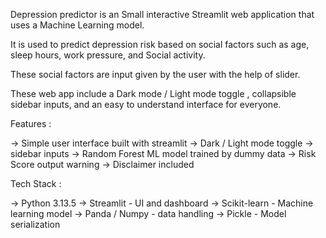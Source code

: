 Depression predictor is an Small interactive Streamlit web application that uses a Machine Learning model.

It is used to predict depression risk based on social factors such as age, sleep hours, work pressure, and Social activity.

These social factors are input given by the user with the help of slider.

These web app include a Dark mode / Light mode toggle , collapsible sidebar inputs, and an easy to understand interface for everyone.

Features : 

-> Simple user interface built with streamlit
-> Dark / Light mode toggle 
-> sidebar inputs 
-> Random Forest ML model trained by dummy data
-> Risk Score output warning
-> Disclaimer included 

Tech Stack : 

-> Python 3.13.5
-> Streamlit - UI and dashboard
-> Scikit-learn - Machine learning model
-> Panda / Numpy - data handling
-> Pickle - Model serialization 
